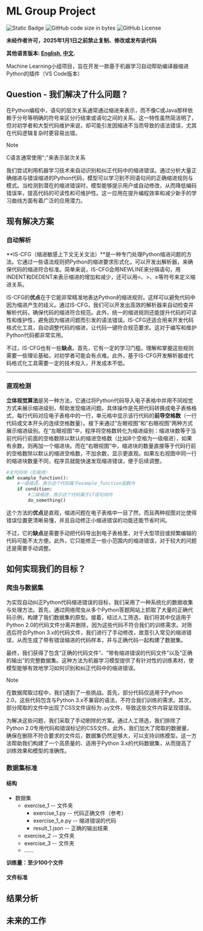 # ML Group Project

![Static Badge](https://img.shields.io/badge/ML-2024_Fall-Green)  ![GitHub code size in bytes](https://img.shields.io/github/languages/code-size/iRyougi/ML-Group-Project)  ![GitHub License](https://img.shields.io/github/license/iRyougi/ML-Group-Project)

**未经作者许可，2025年1月1日之前禁止复制、修改或发布该代码**

**其他语言版本: [English](README_en.md), [中文](README.md).**

Machine Learning小组项目，旨在开发一款基于机器学习自动帮助编译器缩进Python的插件（VS Code版本）

## Question - 我们解决了什么问题？

在Python编程中，语句的层次关系通常通过缩进来表示，而不像C或Java那样依赖于分号等明确的符号来区分行结束或语句之间的关系。这一特性虽然简洁明了，但对初学者和大型代码维护来说，却可能引发因缩进不当而导致的语法错误，尤其在代码逻辑复杂时更容易出错。

> [!NOTE]
>
> C语言通常使用";"来表示层次关系

我们尝试利用机器学习技术来自动识别和纠正代码中的缩进错误。通过分析大量正确缩进与错误缩进的Python代码，模型可以学习到不同语句间的正确缩进规则与模式。当检测到潜在的缩进错误时，模型能够提示用户或自动修改，从而降低编码错误率，提高代码的可读性和可维护性。这一应用在提升编程效率和减少新手的学习曲线方面有着广泛的应用潜力。

## 现有解决方案

### 自动解析

**IS-CFG（缩进敏感上下文无关文法）**是一种专门处理Python缩进问题的方法。它通过一些语法规则把Python的缩进要求形式化，可以开发出解析器，来确保代码的缩进符合标准。简单来说，IS-CFG会用NEWLINE来分隔语句，用INDENT和DEDENT来表示缩进的增加和减少，还可以用=、>、≥等符号来定义缩进关系。

IS-CFG的**优点**在于它能非常精准地表达Python的缩进规则，这样可以避免代码中因为缩进产生的歧义。通过IS-CFG，我们可以开发出高效的解析器来自动检查并解析代码，确保代码的缩进符合规范。此外，统一的缩进规则还能提升代码的可读性和维护性，避免因为缩进问题而引发的语法错误。IS-CFG还适合用来开发代码格式化工具，自动调整代码的缩进，让代码一键符合规范要求。这对于编写和维护Python代码都非常实用。

不过，IS-CFG也有一些**缺点**。首先，它有一定的学习门槛，理解和掌握这些规则需要一些理论基础，对初学者可能会有点难。此外，基于IS-CFG开发解析器或代码格式化工具需要一定的技术投入，开发成本不低。

------

### 直观检测

**立体视觉算法**是另一种方法，它通过将Python代码导入电子表格中并用不同视觉方式来展示缩进级别，帮助发现缩进问题。具体操作是先把代码转换成电子表格格式，每行代码对应电子表格中的一行，单元格中显示该行代码的**前导空格数**（一行代码或文本开头的连续空格数量）。接下来通过“左眼视图”和“右眼视图”两种方式展示缩进级别。在“左眼视图”中，程序将空格数转化为缩进级别：缩进块数等于当前代码行前面的空格数除以默认的缩进空格数（比如8个空格为一级缩进），如果有余数，则再加一个缩进块。而在“右眼视图”中，缩进块的数量直接等于代码行前的空格数除以默认的缩进空格数，不加余数，显示更直观。如果左右视图中同一行的缩进块数量不同，程序员就能快速发现缩进错误，便于后续调整。

```python
#主代码块（无缩进）
def example_function():
    #一级缩进，表示这个代码属于example_function函数内
    if condition:
        #二级缩进，表示这个代码属于if语句块内
        do_something()
```

这个方法的**优点**是直观，缩进问题在电子表格中一目了然，而且两种视图对比使得错误位置更清晰易懂，并且自动修正小缩进错误的功能还能节省时间。

不过，它的**缺点**是需要手动把代码导出到电子表格里，对于大型项目或频繁编辑的代码可能不太方便。此外，它只能修正一些小范围内的缩进错误，对于较大的问题还是需要手动调整。

## 如何实现我们的目标？

### 爬虫与数据集

为实现自动纠正Python代码缩进错误的目标，我们采用了一种系统化的数据收集与处理方法。首先，通过网络爬虫从多个Python答题网站上抓取了大量的正确代码示例，构建了我们数据集的原型。接着，经过人工筛选，我们将其中仅适用于Python 2.0的代码文件分离并删除，因为这些代码不符合我们的训练需求。对筛选后符合Python 3.x的代码文件，我们进行了手动修改，故意引入常见的缩进错误，从而生成了带有错误缩进的代码样本，并与正确代码一起构建了数据集。

最终，我们获得了包含“正确的代码文件”、“带有缩进错误的代码文件”以及“正确的输出”的完整数据集。这种方法为机器学习模型提供了有针对性的训练素材，使模型能够有效地学习如何识别和纠正代码中的缩进错误。

> [!NOTE]
>
> 在数据爬取过程中，我们遇到了一些挑战。首先，部分代码仅适用于Python 2.0，这些代码包含与Python 3.x不兼容的语法，不符合我们训练的需求。其次，部分爬取的文件中出现了CSS文件误标为`.py`文件，导致这些文件内容呈现错误。
>
> 为解决这些问题，我们采取了手动剔除的方案。通过人工筛选，我们排除了Python 2.0专用代码和错误标记的CSS文件。此外，我们加大了爬取的数据量，确保在删除不符合要求的文件后，数据集仍然足够大，可以支持训练模型。这一方法帮助我们构建了一个高质量的、适用于Python 3.x的代码数据集，从而提高了训练效果和模型的准确性。

### 数据集标准

#### 结构

- 数据集
  - exercise_1 -- 文件夹
    - exercise_1.py -- 代码正确文件（参考）
    - exercise_1_e.py -- 缩进错误的代码
    - result_1.json -- 正确的输出结果
  - exercise_2 -- 文件夹
  - exercise_3 -- 文件夹
  - ......

**训练量：至少100个文件**

#### 文件标准



## 结果分析

## 未来的工作
